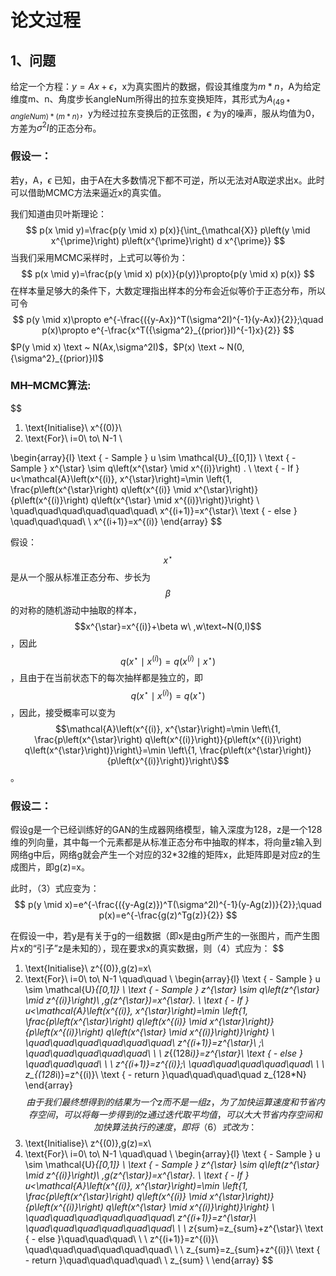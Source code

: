 # 论文过程

## 1、问题

给定一个方程：$y=Ax+\epsilon$，x为真实图片的数据，假设其维度为$m*n$，A为给定维度m、n、角度步长angleNum所得出的拉东变换矩阵，其形式为$A_{(49*angleNum)*(m*n)}$，y为经过拉东变换后的正弦图，$\epsilon$ 为y的噪声，服从均值为0，方差为$\sigma^2I$的正态分布。

### 假设一：

若y，A，$\epsilon$ 已知，由于A在大多数情况下都不可逆，所以无法对A取逆求出x。此时可以借助MCMC方法来逼近x的真实值。

我们知道由贝叶斯理论：
$$
p(x \mid y)=\frac{p(y \mid x) p(x)}{\int_{\mathcal{X}} p\left(y \mid x^{\prime}\right) p\left(x^{\prime}\right) d x^{\prime}}
$$
当我们采用MCMC采样时，上式可以等价为：
$$
p(x \mid y)=\frac{p(y \mid x) p(x)}{p(y)}\propto{p(y \mid x) p(x)}
$$
在样本量足够大的条件下，大数定理指出样本的分布会近似等价于正态分布，所以可令
$$
p(y \mid x)\propto e^{-\frac{({y-Ax})^T(\sigma^2I)^{-1}(y-Ax)}{2}};\quad
p(x)\propto e^{-\frac{x^T({\sigma^2}_{(prior)}I)^{-1}x}{2}}
$$
$P(y \mid x) \text ~ N(Ax,\sigma^2I)$，$P(x) \text ~ N(0,{\sigma^2}_{(prior)}I)$

### MH–MCMC算法:

$$
1. \text{Initialise}\ x^{(0)}\\
2. \text{For}\ i=0\ to\ N-1 \\

\begin{array}{l}
\text { - Sample } u \sim \mathcal{U}_{[0,1]} \\
\text { - Sample } x^{\star} \sim q\left(x^{\star} \mid x^{(i)}\right) . \\
\text { - If } u<\mathcal{A}\left(x^{(i)}, x^{\star}\right)=\min \left\{1, \frac{p\left(x^{\star}\right) q\left(x^{(i)} \mid x^{\star}\right)}{p\left(x^{(i)}\right) q\left(x^{\star} \mid x^{(i)}\right)}\right\} \\
\quad\quad\quad\quad\quad\quad\ x^{(i+1)}=x^{\star}\\
\text { - else } \quad\quad\quad\ \  x^{(i+1)}=x^{(i)}
\end{array}
$$

 假设：$$x^{\star}$$是从一个服从标准正态分布、步长为$$\beta$$的对称的随机游动中抽取的样本，$$x^{\star}=x^{(i)}+\beta w\ ,w\text~N(0,I)$$，因此$$q\left(x^{\star} \mid x^{(i)}\right)=q\left(x^{(i)} \mid x^{\star}\right)$$，且由于在当前状态下的每次抽样都是独立的，即$$q(x^{\star}\mid x^{(i)})=q(x^{\star})$$，因此，接受概率可以变为$$\mathcal{A}\left(x^{(i)}, x^{\star}\right)=\min \left\{1, \frac{p\left(x^{\star}\right) q\left(x^{(i)}\right)}{p\left(x^{(i)}\right) q\left(x^{\star}\right)}\right\}=\min \left\{1, \frac{p\left(x^{\star}\right)}{p\left(x^{(i)}\right)}\right\}$$。

### 假设二：

假设g是一个已经训练好的GAN的生成器网络模型，输入深度为128，z是一个128维的列向量，其中每一个元素都是从标准正态分布中抽取的样本，将向量z输入到网络g中后，网络g就会产生一个对应的32*32维的矩阵x，此矩阵即是对应z的生成图片，即g(z)=x。

此时，（3）式应变为：
$$
p(y \mid x)=e^{-\frac{({y-Ag(z)})^T(\sigma^2I)^{-1}(y-Ag(z))}{2}};\quad
p(x)=e^{-\frac{g(z)^Tg(z)}{2}}
$$


在假设一中，若y是有关于g的一组数据（即x是由g所产生的一张图片，而产生图片x的“引子”z是未知的），现在要求x的真实数据，则（4）式应为：
$$
1. \text{Initialise}\ z^{(0)},g(z)=x\\
2. \text{For}\ i=0\ to\ N-1 \quad\quad \\
\begin{array}{l}
\text { - Sample } u \sim \mathcal{U}_{[0,1]} \\
\text { - Sample } z^{\star} \sim q\left(z^{\star} \mid z^{(i)}\right)\ ,g(z^{\star})=x^{\star}. \\
\text { - If } u<\mathcal{A}\left(x^{(i)}, x^{\star}\right)=\min \left\{1, \frac{p\left(x^{\star}\right) q\left(x^{(i)} \mid x^{\star}\right)}{p\left(x^{(i)}\right) q\left(x^{\star} \mid x^{(i)}\right)}\right\} \\
\quad\quad\quad\quad\quad\quad\ z^{(i+1)}=z^{\star}\ ;\\
\quad\quad\quad\quad\quad\ \ \ z_{(128*i)}=z^{\star}\\
\text { - else } \quad\quad\quad\ \ \ z^{(i+1)}=z^{(i)};\\
\quad\quad\quad\quad\quad\ \ \ z_{(128*i)}=z^{(i)}\\
\text { - return }\quad\quad\quad\quad
z_{128*N}
\end{array}
$$
由于我们最终想得到的结果为一个z而不是一组z，为了加快运算速度和节省内存空间，可以将每一步得到的z通过迭代取平均值，可以大大节省内存空间和加快算法执行的速度，即将（6）式改为：
$$
1. \text{Initialise}\ z^{(0)},g(z)=x\\
2. \text{For}\ i=0\ to\ N-1 \quad\quad \\
\begin{array}{l}
\text { - Sample } u \sim \mathcal{U}_{[0,1]} \\
\text { - Sample } z^{\star} \sim q\left(z^{\star} \mid z^{(i)}\right)\ ,g(z^{\star})=x^{\star}. \\
\text { - If } u<\mathcal{A}\left(x^{(i)}, x^{\star}\right)=\min \left\{1, \frac{p\left(x^{\star}\right) q\left(x^{(i)} \mid x^{\star}\right)}{p\left(x^{(i)}\right) q\left(x^{\star} \mid x^{(i)}\right)}\right\} \\
\quad\quad\quad\quad\quad\quad\  z^{(i+1)}=z^{\star}\\
\quad\quad\quad\quad\quad\quad\ \ \ z_{sum}=z_{sum}+z^{\star}\\
\text { - else }\quad\quad\quad\ \ \ z^{(i+1)}=z^{(i)}\\
\quad\quad\quad\quad\quad\quad\ \ \ z_{sum}=z_{sum}+z^{(i)}\\
\text { - return }\quad\quad\quad\quad\ \ z_{sum} \\
\end{array}
$$



